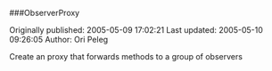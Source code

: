 ###ObserverProxy

Originally published: 2005-05-09 17:02:21
Last updated: 2005-05-10 09:26:05
Author: Ori Peleg

Create an proxy that forwards methods to a group of observers